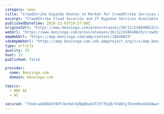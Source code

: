 ```yaml
---
category: news
title: "CrowdStrike Expands Routes to Market for CrowdStrike Services with AWS Marketplace"
excerpt: "CrowdStrike Cloud Security and IT Hygiene Services Available from the Newly Launched Professional Services in AWS Marketplace AWS re:Invent-- CrowdStrike, a leader in"
publishedDateTime: 2020-12-03T19:57:00Z
originalUrl: "https://www.benzinga.com/pressreleases/20/12/b18640823/crowdstrike-expands-routes-to-market-for-crowdstrike-services-with-aws-marketplace"
webUrl: "https://www.benzinga.com/pressreleases/20/12/b18640823/crowdstrike-expands-routes-to-market-for-crowdstrike-services-with-aws-marketplace"
ampWebUrl: "https://amp.benzinga.com/amp/content/18640823"
cdnAmpWebUrl: "https://amp-benzinga-com.cdn.ampproject.org/c/s/amp.benzinga.com/amp/content/18640823"
type: article
quality: 33
heat: 33
published: false

provider:
  name: Benzinga.com
  domain: benzinga.com

topics:
  - AWS AI
  - AI

secured: "7VnXca4Ob8AtF8FFJmchd+d2NqEbub3TJtTfXyB/VCWEIy7UcmVHv4CE8AwvVmrL2pnNL0TAM3P/MAm80twWULK+LLDnrA4dyqb9o4PLX77ZFnN43vBen09QBl4qsuCPr2AieE6OK9ZUQVHwUor+T1b8bmgF9hrunfbIwMnBFZxIV3JZZM9V/puoxZ9wJW4gwnOoe/tRwQ8dLBbObgS2gWNUY6Rmnitb45vsqItO3BYJ2l6GTp6DERCBASclenl1wars16kkNX1bKrGhUY4ubaq7U41Jr90TFQ5dEamVP9L3N//0EtfTFnH42LB43dtM5Cmk86vNzDiBM3EUkNK7k8vllqbNe7cqSmUaB18MRZ8=;yp5Ojotw3IxWSnlMYv5Hyg=="
---
```


